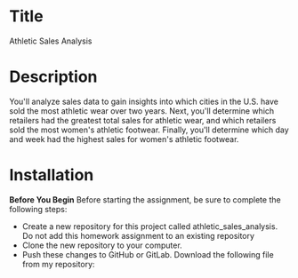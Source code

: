 # Title
Athletic Sales Analysis
# Description
You'll analyze sales data to gain insights into which cities in the U.S. have sold the most athletic wear over two years. 
Next, you'll determine which retailers had the greatest total sales for athletic wear, and which retailers sold the most women's athletic footwear. 
Finally, you'll determine which day and week had the highest sales for women's athletic footwear.
# Installation
**Before You Begin**
Before starting the assignment, be sure to complete the following steps:
  * Create a new repository for this project called athletic_sales_analysis. Do not add this homework assignment to an existing repository
  * Clone the new repository to your computer.
  * Push these changes to GitHub or GitLab.
Download the following file from my repository:
